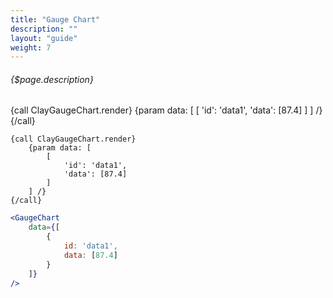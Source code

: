 ```yaml
---
title: "Gauge Chart"
description: ""
layout: "guide"
weight: 7
---
```


###### {$page.description}

<article id="1">

{call ClayGaugeChart.render}
	{param data: [
		[
			'id': 'data1',
			'data': [87.4]
		]
	] /}
{/call}

```soy
{call ClayGaugeChart.render}
	{param data: [
		[
			'id': 'data1',
			'data': [87.4]
		]
	] /}
{/call}
```
```jsx
<GaugeChart
	data={[
		{
			id: 'data1',
			data: [87.4]
		}
	]}
/>
```

</article>
